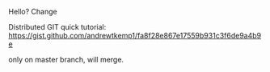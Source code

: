 Hello? Change

Distributed GIT quick tutorial:
https://gist.github.com/andrewtkemp1/fa8f28e867e17559b931c3f6de9a4b9e


only on master branch, will merge.